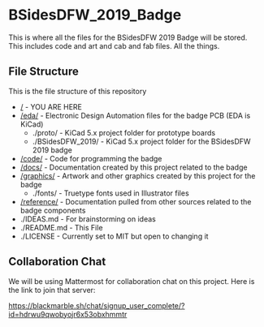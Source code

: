 # BSidesDFW_2019_Badge

This is where all the files for the BSidesDFW 2019 Badge will be stored.  
This includes code and art and cab and fab files.  All the things.

## File Structure

This is the file structure of this repository

* [/](//) - YOU ARE HERE
* [/eda/](./eda/) - Electronic Design Automation files for the badge PCB (EDA is KiCad)
  * ./proto/ - KiCad 5.x project folder for prototype boards
  * ./BSidesDFW_2019/ - KiCad 5.x project folder for the BSidesDFW 2019 badge
* [/code/](./code/) - Code for programming the badge
* [/docs/](./docs/) - Documentation created by this project related to the badge
* [/graphics/](./graphics/) - Artwork and other graphics created by this project for the badge
  * ./fonts/ - Truetype fonts used in Illustrator files
* [/reference/](./reference/) - Documentation pulled from other sources related to the badge components
* ./IDEAS.md - For brainstorming on ideas
* ./README.md - This File
* ./LICENSE - Currently set to MIT but open to changing it

## Collaboration Chat

We will be using Mattermost for collaboration chat on this project.
Here is the link to join that server:

https://blackmarble.sh/chat/signup_user_complete/?id=hdrwu9qwobyojr6x53obxhmmtr

